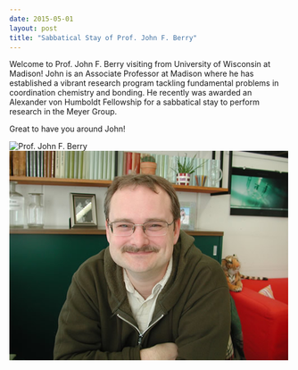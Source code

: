 ```yaml
---
date: 2015-05-01
layout: post
title: "Sabbatical Stay of Prof. John F. Berry"
---
```


Welcome to Prof. John F. Berry visiting from University of Wisconsin at Madison! 
John is an Associate Professor at Madison where he has established a vibrant research program tackling fundamental problems in coordination chemistry and bonding. 
He recently was awarded an Alexander von Humboldt Fellowship for a sabbatical stay to perform research in the Meyer Group.

Great to have you around John!

![Prof. John F. Berry](/assets/img/ohnBerry_website_1.jpg)
![Prof. John F. Berry](/assets/img/JohnBerry_website_2.jpg)